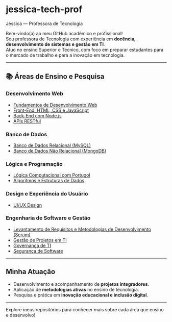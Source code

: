 # jessica-tech-prof
Jéssica — Professora de Tecnologia

Bem-vindo(a) ao meu GitHub acadêmico e profissional!  
Sou professora de Tecnologia com experiência em **docência, desenvolvimento de sistemas e gestão em TI**.  
Atuo no ensino Superior e Tecnico, com foco em preparar estudantes para o mercado de trabalho e para a inovação em tecnologia.

---

## 📚 Áreas de Ensino e Pesquisa

### Desenvolvimento Web
- [Fundamentos de Desenvolvimento Web](#)  
- [Front-End: HTML, CSS e JavaScript](#)  
- [Back-End com Node.js](#)  
- [APIs RESTful](#)  

### Banco de Dados
- [Banco de Dados Relacional (MySQL)](#)  
- [Banco de Dados Não Relacional (MongoDB)](#)  

### Lógica e Programação
- [Lógica Computacional com Portugol](#)  
- [Algoritmos e Estruturas de Dados](#)  

### Design e Experiência do Usuário
- [UI/UX Design](#)  

### Engenharia de Software e Gestão
- [Levantamento de Requisitos e Metodologias de Desenvolvimento (Scrum)](#)  
- [Gestão de Projetos em TI](#)  
- [Governança de TI](#)  
- [Segurança de Software](#)  

---

## Minha Atuação
- Desenvolvimento e acompanhamento de **projetos integradores**.  
- Aplicação de **metodologias ativas** no ensino de tecnologia.  
- Pesquisa e prática em **inovação educacional e inclusão digital**.  

---

Explore meus repositórios para conhecer mais sobre cada área que ensino e desenvolvo!
